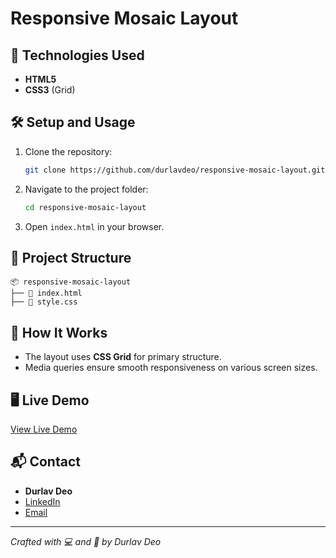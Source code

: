 # Responsive Mosaic Layout

## 🚀 **Technologies Used**
- **HTML5**
- **CSS3** (Grid)

## 🛠️ **Setup and Usage**
1. Clone the repository:
   ```bash
   git clone https://github.com/durlavdeo/responsive-mosaic-layout.git
   ```
2. Navigate to the project folder:
   ```bash
   cd responsive-mosaic-layout
   ```
3. Open `index.html` in your browser.

## 📂 **Project Structure**
```
📦 responsive-mosaic-layout
├── 📄 index.html
├── 📄 style.css
```

## 🌟 **How It Works**
- The layout uses **CSS Grid** for primary structure.
- Media queries ensure smooth responsiveness on various screen sizes.

## 🖥️ **Live Demo**
[View Live Demo](https://responsive-mosaic-layout.netlify.app)

## 📬 **Contact**
- **Durlav Deo**
- [LinkedIn](https://linkedin.com/in/durlavdeo)
- [Email](durlavdeo2020@gmail.com)

---
*Crafted with 💻 and 🎨 by Durlav Deo*
